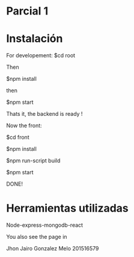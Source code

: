 # Parcial 1 

# Instalación 
For developement:
 $cd root 

 Then

 $npm install

 then

 $npm start

 Thats it, the backend is ready !

 Now the front:

 $cd front

 $npm install

 $npm run-script build

 $npm start
 
 DONE!
 # Herramientas utilizadas
Node-express-mongodb-react

You also see the page in 

Jhon Jairo Gonzalez Melo 
201516579
 
